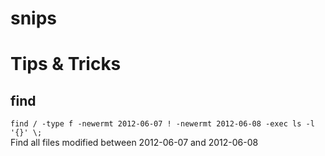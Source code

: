 snips
=====

# Tips & Tricks

## find

`find / -type f -newermt 2012-06-07 ! -newermt 2012-06-08 -exec ls -l '{}' \;`  
Find all files modified between 2012-06-07 and 2012-06-08 

